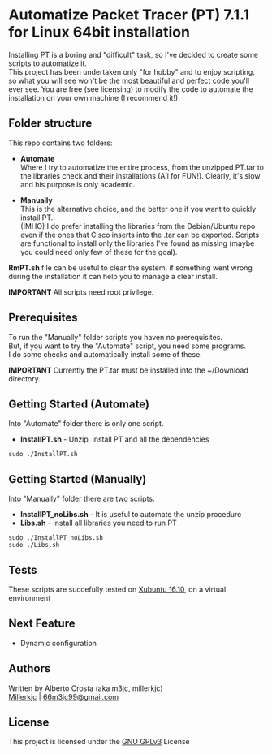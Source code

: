 # Automatize Packet Tracer (PT) 7.1.1 for Linux 64bit installation

Installing PT is a boring and "difficult" task, so I've decided to create some scripts to automatize it. <br />
This project has been undertaken only "for hobby" and to enjoy scripting, so what you will see won't be the most beautiful and perfect code you'll ever see.
You are free (see licensing) to modify the code to automate the installation on your own machine (I recommend it!). <br />

## Folder structure

This repo contains two folders:
* **Automate** <br />
  Where I try to automatize the entire process, from the unzipped PT.tar to the libraries
  check and their installations (All for FUN!). Clearly, it's slow and his purpose is only academic.

* **Manually** <br />
  This is the alternative choice, and the better one if you want to quickly install PT. <br />
  (IMHO) I do prefer installing the libraries from the Debian/Ubuntu repo even if the ones  that Cisco inserts into the .tar can be exported.
  Scripts are functional to install only the libraries I've found as missing (maybe you could need only few of these for the goal).

**RmPT.sh** file can be useful to clear the system, if something went wrong during the installation it can help you to manage a clear install.

**IMPORTANT**
All scripts need root privilege.

## Prerequisites

To run the "Manually" folder scripts you haven no prerequisites. <br />
But, if you want to try the "Automate" script, you need some programs. <br />
I do some checks and automatically install some of these.

**IMPORTANT**
Currently the PT.tar must be installed into the ~/Download directory.

## Getting Started (Automate)

Into "Automate" folder there is only one script.
* **InstallPT.sh** - Unzip, install PT and all the dependencies

```
sudo ./InstallPT.sh
```

## Getting Started (Manually)

Into "Manually" folder there are two scripts.
* **InstallPT_noLibs.sh** - It is useful to automate the unzip procedure
* **Libs.sh**             - Install all libraries you need to run PT

```
sudo ./InstallPT_noLibs.sh
sudo ./Libs.sh
```

## Tests

These scripts are succefully tested on [Xubuntu 16.10](https://xubuntu.org/download/), on a virtual environment


## Next Feature
* Dynamic configuration


## Authors

Written by Alberto Crosta (aka m3jc, millerkjc) <br />
[Millerkjc](https://github.com/Millerkjc) | 66m3jc99@gmail.com

## License

This project is licensed under the [GNU GPLv3](https://www.gnu.org/licenses/gpl-3.0.en.html) License
